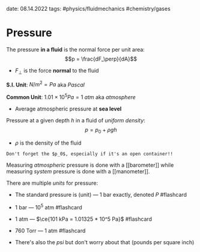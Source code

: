 date: 08.14.2022
tags: #physics/fluidmechanics #chemistry/gases
# Pressure
The pressure **in a fluid** is the normal force per unit area:
$$p = \frac{dF_\perp}{dA}$$
- $F_\perp$ is the force **normal** to the fluid

**S.I. Unit**: $N/m^2 = Pa$ aka *Pascal*

**Common Unit**: $1.01 \times 10^5 Pa = 1\ atm$ aka *atmosphere*
- Average atmospheric pressure at **sea level**

Pressure at a given depth $h$ in a fluid of *uniform density*:
$$p = p_0 + \rho gh$$
- $\rho$ is the density of the fluid
```ad-danger
Don't forget the $p_0$, especially if it's an open container!!
```

Measuring *atmospheric* pressure is done with a [[barometer]] while measuring *system* pressure is done with a [[manometer]].

There are multiple *units* for pressure:
- The standard pressure is (unit) — 1 bar exactly, denoted $P$ #flashcard 
<!--SR:!2022-11-22,3,250-->
- 1 bar — $10^5$ atm #flashcard 
<!--SR:!2022-11-20,1,230-->
- 1 atm — $\ce{101 kPa = 1.01325 * 10^5 Pa}$ #flashcard
<!--SR:!2022-11-22,3,250-->
- 760 Torr — 1 atm #flashcard 
<!--SR:!2022-11-22,3,250-->
- There's also the $psi$ but don't worry about that (pounds per square inch)